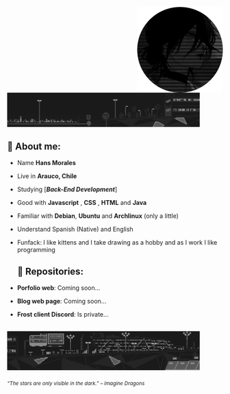 <div>
<img src="./img/profile01.png" width="200" align="right"/>
<br/>

<img src="./img/about_whiteandblack_style0.gif" width="450" />

## 🌱 About me:

- Name **Hans Morales**

- Live in **Arauco, Chile**

- Studying [***Back-End Development***]

- Good with **Javascript** , **CSS** , **HTML** and **Java**

- Familiar with **Debian**, **Ubuntu** and **Archlinux** (only a little)

- Understand Spanish (Native) and English

- Funfack: I like kittens and I take drawing as a hobby and as I work I like programming

  ## 💫 Repositories:

- **Porfolio web**: Coming soon...

- **Blog web page**: Coming soon...

- **Frost client Discord**: Is private...

<br/>
<img src="./img/about_whiteandblack_style.gif" width="450">
<br/>
  
<sub> *“The stars are only visible in the dark.” – Imagine Dragons* </sub>

</div>
